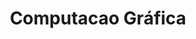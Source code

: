 ---
title: Computacao Gráfica 
excerpt: "Aprenda sobre a organização de narrativas de jogos eletrônicos."
num: "ue01"
order: 1
nivel: "Intermediário"
duracao: "40 horas"
---
